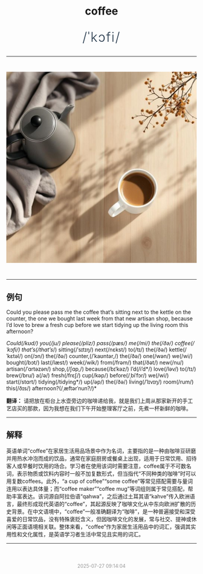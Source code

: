 <div align="center">

# coffee

<div style="margin: 30px 0;">
<h1 style="font-size: 2.5em; font-weight: 300; letter-spacing: 2px; margin: 0; color: #2c3e50;">
/ˈkɔfi/
</h1>
</div>

</div>

---

<div align="center" style="margin: 40px 0;">

![coffee](images/coffee.png)

</div>

---

## 例句

Could you please pass me the coffee that’s sitting next to the kettle on the counter, the one we bought last week from that new artisan shop, because I’d love to brew a fresh cup before we start tidying up the living room this afternoon?

*Could(/kʊd/) you(/ju/) please(/pliz/) pass(/pæs/) me(/mi/) the(/ðə/) coffee(/ˈkɔfi/) that’s(/that’s*/) sitting(/ˈsɪtɪŋ/) next(/nɛkst/) to(/tɪ/) the(/ðə/) kettle(/ˈkɛtəl/) on(/ɔn/) the(/ðə/) counter,(/ˈkaʊntər,/) the(/ðə/) one(/wən/) we(/wi/) bought(/bɔt/) last(/læst/) week(/wik/) from(/frəm/) that(/ðət/) new(/nu/) artisan(/ˈɑrtəzən/) shop,(/ʃɑp,/) because(/bɪˈkəz/) I’d(/i’d*/) love(/ləv/) to(/tɪ/) brew(/bru/) a(/ə/) fresh(/frɛʃ/) cup(/kəp/) before(/ˌbiˈfɔr/) we(/wi/) start(/stɑrt/) tidying(/tidying*/) up(/əp/) the(/ðə/) living(/ˈlɪvɪŋ/) room(/rum/) this(/ðɪs/) afternoon?(/ˌæftərˈnun?/)*

**翻译：** 请把放在柜台上水壶旁边的咖啡递给我，就是我们上周从那家新开的手工艺店买的那款，因为我想在我们下午开始整理客厅之前，先煮一杯新鲜的咖啡。

---

## 解释

英语单词“coffee”在家居生活用品场景中作为名词，主要指的是一种由咖啡豆研磨并用热水冲泡而成的饮品，通常在家庭厨房或餐桌上出现，适用于日常饮用、招待客人或早餐时饮用的场合。学习者在使用该词时需要注意，coffee属于不可数名词，表示物质或饮料内容时一般不加复数形式，但当指代“不同种类的咖啡”时可以用复数coffees。此外，“a cup of coffee”“some coffee”等常见搭配需要与量词连用以表达具体量；而“coffee maker”“coffee mug”等词组则属于常见搭配，帮助丰富表达。该词源自阿拉伯语“qahwa”，之后通过土耳其语“kahve”传入欧洲语言，最终形成现代英语的“coffee”，其起源反映了咖啡文化从中东向欧洲扩散的历史背景。在中文语境中，“coffee”一般准确翻译为“咖啡”，是一种普遍接受和深受喜爱的日常饮品，没有特殊褒贬含义，但因咖啡文化的发展，常与社交、提神或休闲等正面语境相关联。整体来看，“coffee”作为家居生活用品中的词汇，强调其实用性和文化属性，是英语学习者生活中常见且实用的词汇。


---

<div align="center" style="margin-top: 50px;">
<small style="color: #999; font-size: 0.9em;">2025-07-27 09:14:04</small>
</div>
